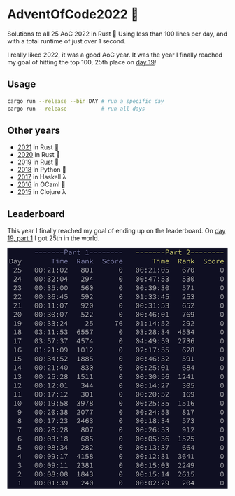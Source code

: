# AdventOfCode2022 :christmas_tree:
Solutions to all 25 AoC 2022 in Rust :crab: Using less than 100 lines per day, and with a total runtime of just over 1 second.

I really liked 2022, it was a good AoC year. It was the year I finally reached my goal of hitting the top 100, 25th place on [day 19](./src/bin/19.rs)!

## Usage
```sh
cargo run --release --bin DAY # run a specific day
cargo run --release           # run all days
```

## Other years
- [2021](https://github.com/AxlLind/AdventOfCode2021/) in Rust :crab:
- [2020](https://github.com/AxlLind/AdventOfCode2020/) in Rust :crab:
- [2019](https://github.com/AxlLind/AdventOfCode2019/) in Rust :crab:
- [2018](https://github.com/AxlLind/AdventOfCode2018/) in Python :snake:
- [2017](https://github.com/AxlLind/AdventOfCode2017/) in Haskell λ
- [2016](https://github.com/AxlLind/AdventOfCode2016/) in OCaml :camel:
- [2015](https://github.com/AxlLind/AdventOfCode2015/) in Clojure λ

## Leaderboard
This year I finally reached my goal of ending up on the leaderboard. On [day 19, part 1](./src/bin/19.rs) I got 25th in the world.

![leaderboard placements](./leaderboard.png)
